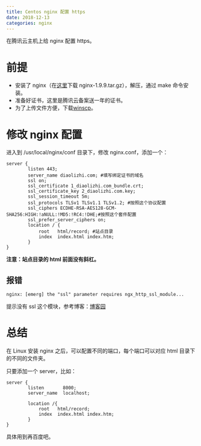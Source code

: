 ```yaml
---
title: Centos nginx 配置 https
date: 2018-12-13
categories: nginx
---
```


在腾讯云主机上给 nginx 配置 https。

<!--more-->

# 前提

- 安装了 nginx（在[这里](http://nginx.org/download/)下载 nginx-1.9.9.tar.gz），解压，通过 make 命令安装。
- 准备好证书，这里是腾讯云备案送一年的证书。
- 为了上传文件方便，下载[winscp](https://winscp.net/eng/download.php)。



# 修改 nginx 配置

进入到 /usr/local/nginx/conf 目录下，修改 nginx.conf，添加一个：

```
server {
        listen 443;
        server_name diaolizhi.com; #填写绑定证书的域名
        ssl on;
        ssl_certificate 1_diaolizhi.com_bundle.crt;
        ssl_certificate_key 2_diaolizhi.com.key;
        ssl_session_timeout 5m;
        ssl_protocols TLSv1 TLSv1.1 TLSv1.2; #按照这个协议配置
        ssl_ciphers ECDHE-RSA-AES128-GCM-SHA256:HIGH:!aNULL:!MD5:!RC4:!DHE;#按照这个套件配置
        ssl_prefer_server_ciphers on;
        location / {
            root   html/record; #站点目录
            index  index.html index.htm;
        }
}
```

**注意：站点目录的 html 前面没有斜杠。**



## 报错

```shell
nginx: [emerg] the "ssl" parameter requires ngx_http_ssl_module...
```

提示没有 ssl 这个模块，参考博客：[博客园](https://www.cnblogs.com/ghjbk/p/6744131.html)



# 总结

在 Linux 安装 nginx 之后，可以配置不同的端口，每个端口可以对应 html 目录下的不同的文件夹。

只要添加一个 server，比如：

```
server {
        listen       8000;
        server_name  localhost;

        location /{
            root   html/record;
            index  index.html index.htm;
        }
}
```

具体用到再百度吧。